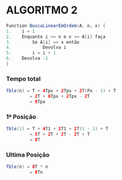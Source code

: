 # **ALGORITMO 2** 
```java
Function BuscaLinearEmOrdem(A, n, x) {
1.    i = 1
2.    Enquanto i <= n e x >= A[i] faça
3.        Se A[i] == x então
4.            Devolva i
5.        i = i + 1
6.    Devolva -1
}
```


### Tempo total
```java
Tble(n) = T + 4Tpx + 2Tpx + 2T(Px - 1) + T
         = 2T + 6Tpx + 2Tpx - 2T
         = 8Tpx
```
### 1ª Posição 
```java
Tble(1) = T + 4T1 + 2T1 + 2T(1 - 1) + T
         = 5T + 2T + 2T - 2T + T
         = 8T
```

### Ultima Posição 
```java
Tble(n) = 8T * n
         = 8Tn
```
